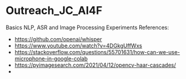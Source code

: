 # Outreach_JC_AI4F
Basics NLP, ASR and Image Processing Experiments
References:
- https://github.com/openai/whisper
- https://www.youtube.com/watch?v=4DGkgUffWxs
- https://stackoverflow.com/questions/55701631/how-can-we-use-microphone-in-google-colab
- https://pyimagesearch.com/2021/04/12/opencv-haar-cascades/
- 
